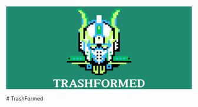 <p align = "center">
  <img src = "Trashformed logo.png" width = "550" height = "225" alt="LogoInsert"> 
</p># TrashFormed
